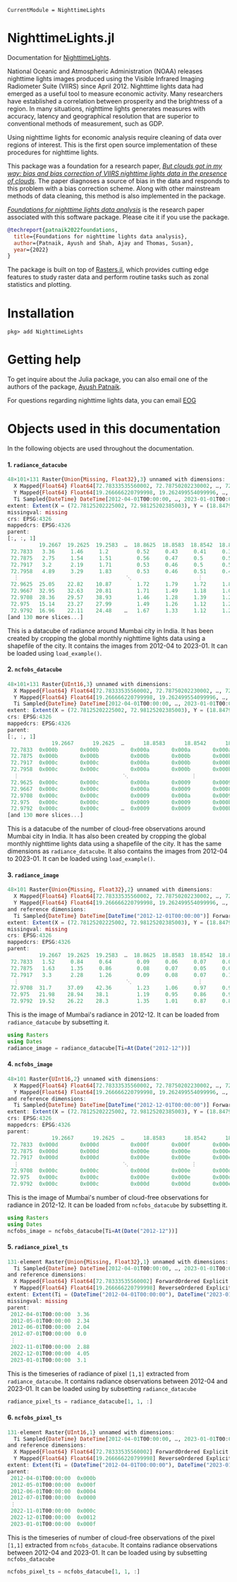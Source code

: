 ```@meta
CurrentModule = NighttimeLights
```

# NighttimeLights.jl

Documentation for [NighttimeLights](https://github.com/xKDR/NighttimeLights.jl).

National Oceanic and Atmospheric Administration (NOAA) releases nighttime lights images produced using the Visible Infrared Imaging Radiometer Suite (VIIRS) since April 2012. Nighttime lights data had emerged as a useful tool to measure economic activity. Many researchers have established a correlation between prosperity and the brightness of a region. In many situations, nighttime lights generates measures with accuracy, latency and geographical resolution that are superior to conventional methods of measurement, such as GDP.

Using nighttime lights for economic analysis require cleaning of data over regions of interest. This is the first open source implementation of these procedures for nighttime lights.

This package was a foundation for a research paper, *[But clouds got in my way: bias and bias correction of VIIRS nighttime lights data in the presence of clouds](https://xkdr.org/releases/PatnaikShahTayalThomas_2021_bias_correction_nighttime_lights.html)*. The paper diagnoses a source of bias in the data and responds to this problem with a bias correction scheme. Along with other mainstream methods of data cleaning, this method is also implemented in the package.

*[Foundations for nighttime lights data analysis](https://xkdr.org/paper/foundations-for-nighttime-lights-data-analysis)* is the research paper associated with this software package. Please cite it if you use the package.

```bib
@techreport{patnaik2022foundations,
  title={Foundations for nighttime lights data analysis},
  author={Patnaik, Ayush and Shah, Ajay and Thomas, Susan},
  year={2022}
}
```

The package is built on top of [Rasters.jl](https://github.com/rafaqz/Rasters.jl/), which provides cutting edge features to study raster data and perform routine tasks such as zonal statistics and plotting. 

# Installation

```
pkg> add NighttimeLights
```

# Getting help 

To get inquire about the Julia package, you can also email one of the authors of the package, [Ayush Patnaik](mailto:ayushpatnaik@gmail.com). 

For questions regarding nighttime lights data, you can email [EOG](mailto:eog@mines.edu)

# Objects used in this documentation

In the following objects are used throughout the documentation. 

#### 1. `radiance_datacube`

```julia
48×101×131 Raster{Union{Missing, Float32},3} unnamed with dimensions: 
  X Mapped{Float64} Float64[72.78333535560002, 72.78750202230002, …, 72.97500202380003, 72.97916869050003] ForwardOrdered Explicit Intervals crs: EPSG mappedcrs: EPSG,
  Y Mapped{Float64} Float64[19.266666220799998, 19.262499554099996, …, 18.8541662175, 18.8499995508] ReverseOrdered Explicit Intervals crs: EPSG mappedcrs: EPSG,
  Ti Sampled{DateTime} DateTime[2012-04-01T00:00:00, …, 2023-01-01T00:00:00] ForwardOrdered Irregular Points
extent: Extent(X = (72.78125202225002, 72.98125202385003), Y = (18.84791621745, 19.26874955415), Ti = (DateTime("2012-04-01T00:00:00"), DateTime("2023-01-01T00:00:00")))
missingval: missing
crs: EPSG:4326
mappedcrs: EPSG:4326
parent:
[:, :, 1]
          19.2667  19.2625  19.2583  …  18.8625  18.8583  18.8542  18.85
 72.7833   3.36     1.46     1.2         0.52     0.43     0.41     0.38
 72.7875   2.75     1.54     1.51        0.56     0.47     0.5      0.52
 72.7917   3.2      2.19     1.71        0.53     0.46     0.5      0.5
 72.7958   4.89     3.29     1.83        0.53     0.46     0.51     0.47
  ⋮                                  ⋱                     ⋮       
 72.9625  25.05    22.82    10.87        1.72     1.79     1.72     1.88
 72.9667  32.95    32.63    20.81        1.71     1.49     1.18     1.05
 72.9708  28.36    29.57    38.93        1.46     1.28     1.39     1.22
 72.975   15.14    23.27    27.99        1.49     1.26     1.12     1.28
 72.9792  16.96    22.11    24.48    …   1.67     1.33     1.12     1.24
[and 130 more slices...]
```

This is a datacube of radiance around Mumbai city in India. It has been created by cropping the global monthly nighttime lights data using a shapefile of the city. It contains the images from 2012-04 to 2023-01. It can be loaded using `load_example()`. 

#### 2. `ncfobs_datacube`

```julia
48×101×131 Raster{UInt16,3} unnamed with dimensions: 
  X Mapped{Float64} Float64[72.78333535560002, 72.78750202230002, …, 72.97500202380003, 72.97916869050003] ForwardOrdered Explicit Intervals crs: EPSG mappedcrs: EPSG,
  Y Mapped{Float64} Float64[19.266666220799998, 19.262499554099996, …, 18.8541662175, 18.8499995508] ReverseOrdered Explicit Intervals crs: EPSG mappedcrs: EPSG,
  Ti Sampled{DateTime} DateTime[2012-04-01T00:00:00, …, 2023-01-01T00:00:00] ForwardOrdered Irregular Points
extent: Extent(X = (72.78125202225002, 72.98125202385003), Y = (18.84791621745, 19.26874955415), Ti = (DateTime("2012-04-01T00:00:00"), DateTime("2023-01-01T00:00:00")))
crs: EPSG:4326
mappedcrs: EPSG:4326
parent:
[:, :, 1]
              19.2667      19.2625  …      18.8583      18.8542      18.85
 72.7833  0x000b       0x000b          0x000a       0x000a       0x000a
 72.7875  0x000b       0x000b          0x000b       0x000b       0x000b
 72.7917  0x000c       0x000c          0x000a       0x000b       0x000b
 72.7958  0x000c       0x000c          0x000a       0x000b       0x000b
  ⋮                                 ⋱                    ⋮       
 72.9625  0x000c       0x000c          0x000a       0x0009       0x0009
 72.9667  0x000c       0x000c          0x000a       0x0009       0x0008
 72.9708  0x000c       0x000c          0x0009       0x000a       0x0009
 72.975   0x000c       0x000c          0x0009       0x0009       0x000b
 72.9792  0x000c       0x000c       …  0x0009       0x0009       0x000b
[and 130 more slices...]
```

This is a datacube of the number of cloud-free observations around Mumbai city in India. It has also been created by cropping the global monthly nighttime lights data using a shapefile of the city. It has the same dimensions as `radiance_datacube`. It also contains the images from 2012-04 to 2023-01. It can be loaded using `load_example()`. 

#### 3. `radiance_image`

```julia
48×101 Raster{Union{Missing, Float32},2} unnamed with dimensions: 
  X Mapped{Float64} Float64[72.78333535560002, 72.78750202230002, …, 72.97500202380003, 72.97916869050003] ForwardOrdered Explicit Intervals crs: EPSG mappedcrs: EPSG,
  Y Mapped{Float64} Float64[19.266666220799998, 19.262499554099996, …, 18.8541662175, 18.8499995508] ReverseOrdered Explicit Intervals crs: EPSG mappedcrs: EPSG
and reference dimensions: 
  Ti Sampled{DateTime} DateTime[DateTime("2012-12-01T00:00:00")] ForwardOrdered Irregular Points
extent: Extent(X = (72.78125202225002, 72.98125202385003), Y = (18.84791621745, 19.26874955415))
missingval: missing
crs: EPSG:4326
mappedcrs: EPSG:4326
parent:
          19.2667  19.2625  19.2583  …  18.8625  18.8583  18.8542  18.85
 72.7833   1.52     0.84     0.64        0.09     0.06     0.07     0.06
 72.7875   1.63     1.35     0.86        0.08     0.07     0.05     0.06
 72.7917   3.3      2.28     1.26        0.09     0.08     0.07     0.11
  ⋮                                  ⋱                     ⋮       
 72.9708  31.7     37.09    42.36        1.23     1.06     0.97     0.93
 72.975   21.98    28.94    38.1         1.19     0.95     0.86     0.94
 72.9792  19.52    26.22    28.3         1.35     1.01     0.87     0.8
```

This is the image of Mumbai's radiance in 2012-12. It can be loaded from `radiance_datacube` by subsetting it.  

```julia
using Rasters
using Dates
radiance_image = radiance_datacube[Ti=At(Date("2012-12"))]
```

#### 4. `ncfobs_image`

```julia
48×101 Raster{UInt16,2} unnamed with dimensions: 
  X Mapped{Float64} Float64[72.78333535560002, 72.78750202230002, …, 72.97500202380003, 72.97916869050003] ForwardOrdered Explicit Intervals crs: EPSG mappedcrs: EPSG,
  Y Mapped{Float64} Float64[19.266666220799998, 19.262499554099996, …, 18.8541662175, 18.8499995508] ReverseOrdered Explicit Intervals crs: EPSG mappedcrs: EPSG
and reference dimensions: 
  Ti Sampled{DateTime} DateTime[DateTime("2012-12-01T00:00:00")] ForwardOrdered Irregular Points
extent: Extent(X = (72.78125202225002, 72.98125202385003), Y = (18.84791621745, 19.26874955415))
crs: EPSG:4326
mappedcrs: EPSG:4326
parent:
              19.2667      19.2625  …      18.8583      18.8542      18.85
 72.7833  0x000d       0x000d          0x000f       0x000f       0x000e
 72.7875  0x000d       0x000d          0x000e       0x000e       0x000e
 72.7917  0x000d       0x000d          0x000e       0x000e       0x000e
  ⋮                                 ⋱                    ⋮       
 72.9708  0x000c       0x000c          0x000d       0x000e       0x000d
 72.975   0x000c       0x000c          0x000e       0x000e       0x000d
 72.9792  0x000c       0x000c          0x000d       0x000d       0x000e
```

This is the image of Mumbai's number of cloud-free observations for radiance in 2012-12. It can be loaded from `ncfobs_datacube` by subsetting it.  

```julia
using Rasters
using Dates
ncfobs_image = ncfobs_datacube[Ti=At(Date("2012-12"))]
```

#### 5. `radiance_pixel_ts`
```julia
131-element Raster{Union{Missing, Float32},1} unnamed with dimensions: 
  Ti Sampled{DateTime} DateTime[2012-04-01T00:00:00, …, 2023-01-01T00:00:00] ForwardOrdered Irregular Points
and reference dimensions: 
  X Mapped{Float64} Float64[72.78333535560002] ForwardOrdered Explicit Intervals crs: EPSG mappedcrs: EPSG,
  Y Mapped{Float64} Float64[19.266666220799998] ReverseOrdered Explicit Intervals crs: EPSG mappedcrs: EPSG
extent: Extent(Ti = (DateTime("2012-04-01T00:00:00"), DateTime("2023-01-01T00:00:00")),)
missingval: missing
parent:
 2012-04-01T00:00:00  3.36
 2012-05-01T00:00:00  2.34
 2012-06-01T00:00:00  2.04
 2012-07-01T00:00:00  0.0
 ⋮                                
 2022-11-01T00:00:00  2.88
 2022-12-01T00:00:00  4.05
 2023-01-01T00:00:00  3.1
```

This is the timeseries of radiance of pixel `[1,1]` extracted from `radiance_datacube`. It contains radiance observations between 2012-04 and 2023-01. It can be loaded using by subsetting `radiance_datacube`

```julia
radiance_pixel_ts = radiance_datacube[1, 1, :]
```

#### 6. `ncfobs_pixel_ts`
```julia
131-element Raster{UInt16,1} unnamed with dimensions: 
  Ti Sampled{DateTime} DateTime[2012-04-01T00:00:00, …, 2023-01-01T00:00:00] ForwardOrdered Irregular Points
and reference dimensions: 
  X Mapped{Float64} Float64[72.78333535560002] ForwardOrdered Explicit Intervals crs: EPSG mappedcrs: EPSG,
  Y Mapped{Float64} Float64[19.266666220799998] ReverseOrdered Explicit Intervals crs: EPSG mappedcrs: EPSG
extent: Extent(Ti = (DateTime("2012-04-01T00:00:00"), DateTime("2023-01-01T00:00:00")),)
parent:
 2012-04-01T00:00:00  0x000b
 2012-05-01T00:00:00  0x000f
 2012-06-01T00:00:00  0x0004
 2012-07-01T00:00:00  0x0000
 ⋮                                
 2022-11-01T00:00:00  0x000c
 2022-12-01T00:00:00  0x0012
 2023-01-01T00:00:00  0x000f
```
This is the timeseries of number of cloud-free observations of the pixel `[1,1]` extracted from `ncfobs_datacube`. It contains radiance observations between 2012-04 and 2023-01. It can be loaded using by subsetting `ncfobs_datacube`

```julia
ncfobs_pixel_ts = ncfobs_datacube[1, 1, :]
```
